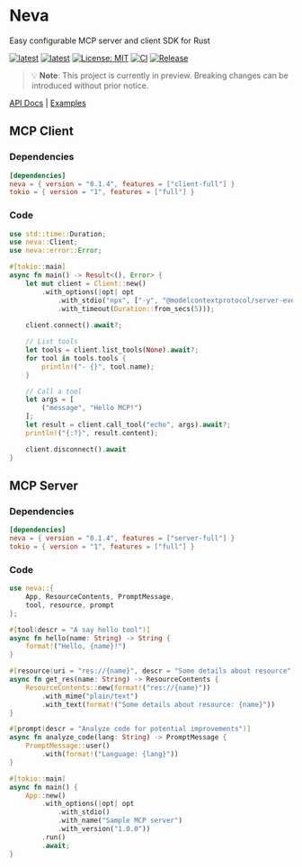# Neva
Easy configurable MCP server and client SDK for Rust

[![latest](https://img.shields.io/badge/latest-0.1.4-d8eb34)](https://crates.io/crates/neva)
[![latest](https://img.shields.io/badge/rustc-1.85+-964B00)](https://crates.io/crates/neva)
[![License: MIT](https://img.shields.io/badge/License-MIT-624bd1.svg)](https://github.com/RomanEmreis/neva/blob/main/LICENSE)
[![CI](https://github.com/RomanEmreis/neva/actions/workflows/rust.yml/badge.svg)](https://github.com/RomanEmreis/neva/actions/workflows/rust.yml)
[![Release](https://github.com/RomanEmreis/neva/actions/workflows/release.yml/badge.svg)](https://github.com/RomanEmreis/neva/actions/workflows/release.yml)

> 💡 **Note**: This project is currently in preview. Breaking changes can be introduced without prior notice.

[API Docs](https://docs.rs/neva/latest/neva/) | [Examples](https://github.com/RomanEmreis/neva/tree/main/examples)

## MCP Client

### Dependencies
```toml
[dependencies]
neva = { version = "0.1.4", features = ["client-full"] }
tokio = { version = "1", features = ["full"] }
```

### Code
```rust
use std::time::Duration;
use neva::Client;
use neva::error::Error;

#[tokio::main]
async fn main() -> Result<(), Error> {
    let mut client = Client::new()
        .with_options(|opt| opt
            .with_stdio("npx", ["-y", "@modelcontextprotocol/server-everything"])
            .with_timeout(Duration::from_secs(5)));
    
    client.connect().await?;

    // List tools
    let tools = client.list_tools(None).await?;
    for tool in tools.tools {
        println!("- {}", tool.name);
    }

    // Call a tool
    let args = [
        ("message", "Hello MCP!")
    ];
    let result = client.call_tool("echo", args).await?;
    println!("{:?}", result.content);

    client.disconnect().await
}
```

## MCP Server

### Dependencies
```toml
[dependencies]
neva = { version = "0.1.4", features = ["server-full"] }
tokio = { version = "1", features = ["full"] }
```

### Code
```rust
use neva::{
    App, ResourceContents, PromptMessage, 
    tool, resource, prompt
};

#[tool(descr = "A say hello tool")]
async fn hello(name: String) -> String {
    format!("Hello, {name}!")
}

#[resource(uri = "res://{name}", descr = "Some details about resource")]
async fn get_res(name: String) -> ResourceContents {
    ResourceContents::new(format!("res://{name}"))
        .with_mime("plain/text")
        .with_text(format!("Some details about resource: {name}"))
}

#[prompt(descr = "Analyze code for potential improvements")]
async fn analyze_code(lang: String) -> PromptMessage {
    PromptMessage::user()
        .with(format!("Language: {lang}"))
}

#[tokio::main]
async fn main() {
    App::new()
        .with_options(|opt| opt
            .with_stdio()
            .with_name("Sample MCP server")
            .with_version("1.0.0"))
        .run()
        .await;
}
```
